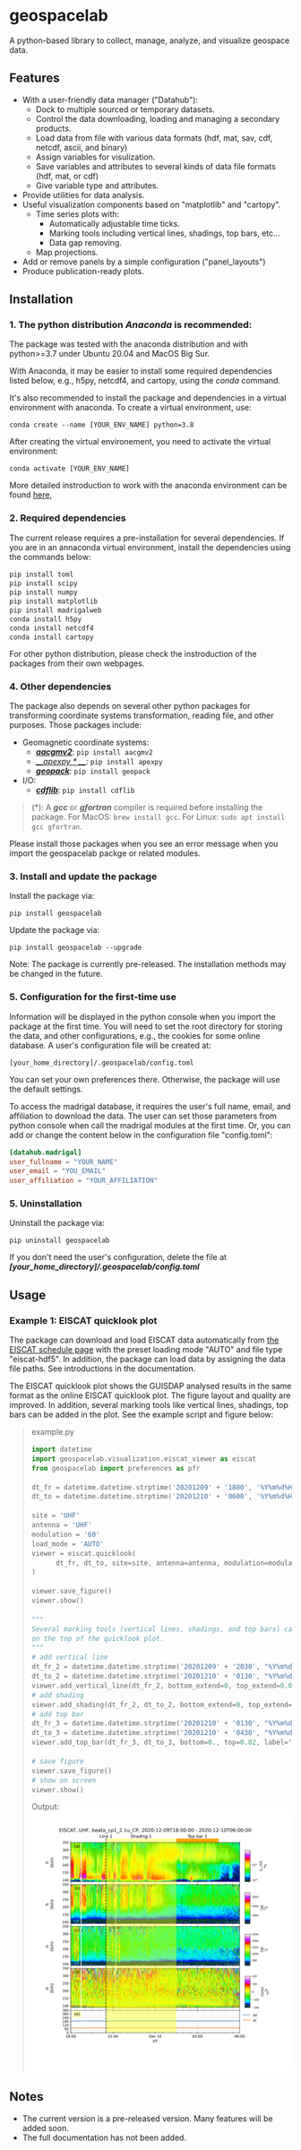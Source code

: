 # geospacelab
A python-based library to collect, manage, analyze, and visualize geospace data.

## Features
- With a user-friendly data manager ("Datahub"):
    + Dock to multiple sourced or temporary datasets.
    + Control the data downloading, loading and managing a secondary products.
    + Load data from file with various data formats (hdf, mat, sav, cdf, netcdf, ascii, and binary)
    + Assign variables for visulization.
    + Save variables and attributes to several kinds of data file formats (hdf, mat, or cdf)
    + Give variable type and attributes.
- Provide utilities for data analysis.
- Useful visualization components based on "matplotlib" and "cartopy".
    + Time series plots with:
        - Automatically adjustable time ticks.
        - Marking tools including vertical lines, shadings, top bars, etc...
        - Data gap removing.
    + Map projections.
- Add or remove panels by a simple configuration ("panel_layouts")
- Produce publication-ready plots.

## Installation
### 1. The python distribution _Anaconda_ is recommended:
The package was tested with the anaconda distribution and with python>=3.7 under Ubuntu 20.04 and MacOS Big Sur.

With Anaconda, it may be easier to install some required dependencies listed below, e.g., h5py, netcdf4, and cartopy, using the _conda_ command.

It's also recommended to install the package and dependencies in a virtual environment with anaconda. To create a virtual environment, use:

```shell
conda create --name [YOUR_ENV_NAME] python=3.8
```

After creating the virtual environement, you need to activate the virtual environment:

```shell
conda activate [YOUR_ENV_NAME]
```

More detailed instroduction to work with the anaconda environment can be found [here](https://conda.io/projects/conda/en/latest/user-guide/tasks/manage-environments.html#), 

### 2. Required dependencies
The current release requires a pre-installation for several dependencies. If you are in an annaconda virtual environment, install the dependencies using the commands below:

```shell
pip install toml 
pip install scipy 
pip install numpy 
pip install matplotlib 
pip install madrigalweb 
conda install h5py 
conda install netcdf4 
conda install cartopy 
```
For other python distribution, please check the instroduction of the packages from their own webpages.

### 4. Other dependencies
The package also depends on several other python packages for transforming coordinate systems transformation, reading file, 
and other purposes. Those packages include: 

- Geomagnetic coordinate systems:
  - [*__aacgmv2__*](https://aacgmv2.readthedocs.io/en/latest/reference/aacgmv2.html): ```pip install aacgmv2 ``` 
  - [*__apexpy \* __*](https://apexpy.readthedocs.io/en/latest/reference/Apex.html): ```pip install apexpy ```
  - [*__geopack__*](https://github.com/tsssss/geopack): ```pip install geopack ```
- I/O:
  - [*__cdflib__*](https://pypi.org/project/cdflib/): ```pip install cdflib ```

> (*): A **_gcc_** or **_gfortran_** compiler is required before installing the package. 
> For MacOS: ```brew install gcc```. 
> For Linux: ```sudo apt install gcc gfortran```.  

Please install those packages when you see an error message when you import the geospacelab packge or related modules.


### 3. Install and update the package
Install the package via:

```shell
pip install geospacelab
```

Update the package via:
```shell
pip install geospacelab --upgrade
```

Note: The package is currently pre-released. The installation methods may be changed in the future.

### 5. Configuration for the first-time use
Information will be displayed in the python console when you import the package at the first time. You will need to set the root directory for storing the data, and other configurations, e.g., the cookies for some online database. A user's configuration file will be created at:

```
[your_home_directory]/.geospacelab/config.toml
```

You can set your own preferences there. Otherwise, the package will use the default settings. 

To access the madrigal database, it requires the user's full name, email, and affiliation to download the data. The user can set those parameters from python console when call the madrigal modules at the first time. Or, you can add or change the content below in the configuration file "config.toml":

```toml
[datahub.madrigal]
user_fullname = "YOUR_NAME"
user_email = "YOU_EMAIL"
user_affiliation = "YOUR_AFFILIATION"
```

### 5. Uninstallation
Uninstall the package via:
```shell
pip uninstall geospacelab
```
If you don't need the user's configuration, delete the file at **_[your_home_directory]/.geospacelab/config.toml_**

## Usage

### Example 1: EISCAT quicklook plot
The package can download and load EISCAT data automatically from [the EISCAT schedule page](https://portal.eiscat.se/schedule/) with the preset loading mode "AUTO" and file type "eiscat-hdf5". In addition, the package can load data by assigning the data file paths. See introductions in the documentation.

The EISCAT quicklook plot shows the GUISDAP analysed results in the same format as the online EISCAT quicklook plot.
The figure layout and quality are improved. In addition, several marking tools like vertical lines, shadings, top bars can be 
added in the plot. See the example script and figure below:

> example.py
> ```python
> import datetime
> import geospacelab.visualization.eiscat_viewer as eiscat
> from geospacelab import preferences as pfr
> 
> dt_fr = datetime.datetime.strptime('20201209' + '1800', '%Y%m%d%H%M')
> dt_to = datetime.datetime.strptime('20201210' + '0600', '%Y%m%d%H%M')
>
> site = 'UHF'
> antenna = 'UHF'
> modulation = '60'
> load_mode = 'AUTO'
> viewer = eiscat.quicklook(
>       dt_fr, dt_to, site=site, antenna=antenna, modulation=modulation, load_mode='AUTO'
> )
> 
> viewer.save_figure()
> viewer.show()
> 
> """
> Several marking tools (vertical lines, shadings, and top bars) can be added as the overlays 
> on the top of the quicklook plot.
> """
> # add vertical line
> dt_fr_2 = datetime.datetime.strptime('20201209' + '2030', "%Y%m%d%H%M")
> dt_to_2 = datetime.datetime.strptime('20201210' + '0130', "%Y%m%d%H%M")
> viewer.add_vertical_line(dt_fr_2, bottom_extend=0, top_extend=0.02, label='Line 1', label_position='top')
> # add shading
> viewer.add_shading(dt_fr_2, dt_to_2, bottom_extend=0, top_extend=0.02, label='Shading 1', label_position='top')
> # add top bar
> dt_fr_3 = datetime.datetime.strptime('20201210' + '0130', "%Y%m%d%H%M")
> dt_to_3 = datetime.datetime.strptime('20201210' + '0430', "%Y%m%d%H%M")
> viewer.add_top_bar(dt_fr_3, dt_to_3, bottom=0., top=0.02, label='Top bar 1')
>
> # save figure
> viewer.save_figure()
> # show on screen
> viewer.show()
> ```
> Output:
> ![alt text](https://github.com/JouleCai/geospacelab/blob/master/examples/EISCAT_UHF_beata_cp1_2.1u_CP_20201209-180000-20201210-060000.png?raw=true)

## Notes
- The current version is a pre-released version. Many features will be added soon.
- The full documentation has not been added.

